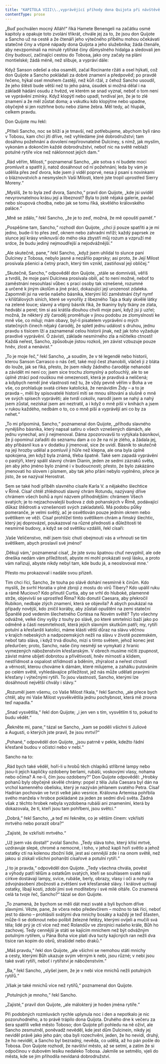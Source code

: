 ```yaml
---
title: "KAPITOLA VIII\\.,vyprávějící příhody dona Quijota při návštěvě u\_paní Dulciney z\_Tobosa\\."
contentType: prose
---
```


  

„Buď pochválen mocný Alláh!“ říká Hamete Benengeli na začátku osmé kapitoly a opakuje toto zvolání třikrát, chvále jej za to, že jsou don Quijote a Sancho už na cestě a že čtenáři jeho výtečného příběhu mohou očekávati statečné činy a vtipné nápady dona Quijota a jeho služebníka; žádá čtenáře, aby nevzpomínali na minulé rytířské činy důmyslného hidalga a sledovali jen činy budoucí, začínající cestou do Tobosa, jako ony začaly na pláni montielské; žádá méně, než slibuje, a vypráví dále:

Když Sanson odešel a oba osaměli, začal Rocinante ržáti a osel hýkati, což don Quijote a Sancho pokládali za dobré znamení a předpověď; po pravdě řečeno, hýkal osel mnohem častěji, než kůň ržál, z čehož Sancho usoudil, že jeho štěstí bude větší než to jeho pána, úsudek si možná dělal i na základě hádání osudu z hvězd, ve kterém se snad vyznal, neboť o tom není ve vyprávění zmínky. Když klopýtl nebo upadl, tvrdíval jen, že je to zlé znamení a že měl zůstat doma; a vskutku kdo klopýtne nebo upadne, obyčejně si jen roztrhne botu nebo zláme žebra. Měl tedy, ač hlupák, celkem pravdu.

Don Quijote mu řekl:

„Příteli Sancho, noc se blíží a je tmavší, než potřebujeme, abychom byli ráno v Tobosu, kam chci jíti dříve, než vyhledáme jiné dobrodružství; tam dosáhnu požehnání a dovolení nepřirovnatelné Dulciney, s nímž, jak myslím, vykonám a dokončím každé dobrodružství, neboť nic na světě neblaží potulné rytíře více než náklonnost jejich dam.“

„Rád věřím, Milosti,“ poznamenal Sancho, „ale sotva s ní budete moci promluvit a spatřit ji, natož dosáhnout od ní požehnání; leda by vám je udělila přes zeď dvora, kde jsem ji viděl poprvé, nesa jí psaní s novinkami o bláznovstvích a nesmyslech Vaší Milosti, které jste tropil uprostřed Sierry Moreny.“

„Myslíš, že to byla zeď dvora, Sancho,“ pravil don Quijote, „kde jsi uviděl nevyrovnatelnou krásu její a líbeznost? Byla to jistě nějaká galerie, pavlač nebo sloupová chodba, nebo jak se tomu říká, skvělého královského paláce.“

„Mně se zdálo,“ řekl Sancho, „že je to zeď, možná, že mě opouští paměť.“

„Pospěšme tam, Sancho,“ rozhodl don Quijote, „chci ji pouze spatřiti a je mi jedno, bude-li to přes zeď, oknem nebo zahradní mříží; každý paprsek ze slunce její krásy vniknuvší do mého oka zbystří můj rozum a vzpruží mé srdce, že budu jediný nejmoudřejší a nejodvážnější.“

„Ale skutečně, pane,“ řekl Sancho, „když jsem uhlídal to slunce paní Dulciney z Tobosa, nebylo jasné a nezářilo paprsky; asi proto, že Její Milost prosívala pšenici a četný prach, který tím vznikl, zastiňoval její obličej.“

„Skutečně, Sancho,“ odpověděl don Quijote, „stále se domníváš, věříš a tvrdíš, že moje paní Dulcinea prosívala obilí, ač to není možné, neboť to zaměstnání nesouhlasí vůbec s prací osoby tak vznešené, rozumné a určené k jiným úkolům a jiné práci, dokazující její urozenost zdaleka. Zapomněl jsi na verše našeho básníka, kterými líčí zaměstnání čtyř nymf v křišťálových síních, které se vynořily z líbezného Taja a tkaly skvělé látky na zelené louce; slavný a vtipný básník říká, že tkaniny byly tkány ze zlata, hedvábí a perel; tím si asi krátila dlouhou chvíli moje paní, když jsi ji uzřel; možná, že některý zlý čaroděj proměňuje v jinou podobu ze zlomyslnosti ke mně vše, co miluji; mám obavy, byl-li pisatelem vyprávění o mých statečných činech nějaký čaroděj, že spletl jednu událost s druhou, jednu pravdu s tisícem lží a zaznamenal celou historii jinak, než jak toho vyžaduje pravdivé vyprávění. Ó závisti, základe nesmírného zla a ničitelko ctností! Každá neřest, Sancho, způsobuje jistou rozkoš, jen závist vzbuzuje pouze hněv, zlost a nenávist.“

„To je moje řeč,“ řekl Sancho, „a soudím, že v té legendě nebo historii, kterou Sanson Carrasco o nás četl, také moji čest zhanobili, vláčeli ji z bláta do louže, jak se říká, přesto, že jsem nikdy žádného čaroděje nehanobil a závidět mi není co; jsem sice trochu zlomyslný a poťouchlý, ale to se úplně ztrácí pod rouškou mé omezenosti, která je pravdivá a nelíčená; a kdybych neměl jiné vlastnosti než tu, že vždy pevně věřím v Boha a ve vše, co prohlašuje svatá církev katolická, že nenávidím Židy – a to je pravda –, měli by spisovatelé historií míti se mnou slitování a slušně o mně ve svých spisech vyprávěti; ale tvrdí cokoliv, narodil jsem se nahý a nahý jsem zůstal, nezískal jsem ani neztratil, a i když o mně píší v knihách a jsem v rukou každého, nedbám o to, co o mně píší a vyprávějí ani co by za nehet.“

„To mi připomíná, Sancho,“ poznamenal don Quijote, „příhodu slavného nynějšího básníka, který napsal satiru o všech vznešených dámách, ale jednu vynechal, ani ji nejmenoval. Dáma zpozorovavši to vytýkala básníkovi, že ji opominul zařaditi do seznamu dam a co že na ní je zlého, a žádala jej, aby přibásnil kus a v dodatku ji jmenoval, sice že uvidí. Básník to skutečně na její hrozby udělal a pomluvil ji hůře než klepna, ale ona byla úplně spokojena, jen když byla známá, třeba špatně. Také sem zapadá vyprávění o pastýři, který spálil slavný chrám Dianin, jeden ze sedmi zázraků světa, jen aby jeho jméno bylo známé i v budoucnosti; přesto, že bylo zakázáno jmenovati ho slovem i písmem, aby tak jeho přání nebylo vyplněno, přece je jisto, že se nazýval Herostrat.

Sem se také hodí příběh slavného císaře Karla V. a nějakého šlechtice v Římě. Císař chtěl zhlédnouti slavný chrám Rotundu, nazývaný dříve chrámem všech bohů a nyní názvem příhodnějším: chrámem Všech svatých; je to nejzachovalejší budova z dob pohanských v Římě, podávající důkaz štědrosti a vznešenosti svých zakladatelů. Má podobu půlky pomeranče, je velmi světlý, ač je osvětlován pouze jedním oknem nebo světlíkem ve věži. Císař prohlížel tímto světlíkem chrám a římský šlechtic, který jej doprovázel, poukazoval na různé přednosti a důležitosti té nesmírné budovy, a když se od světlíku vzdálili, řekl císaři:

‚Vaše Veličenstvo, měl jsem tisíc chutí obejmouti vás a vrhnouti se tím světlíkem, abych proslavil své jméno!‘

‚Děkuji vám,‘ poznamenal císař, ‚že jste svou špatnou chuť nevyplnil, ale ode dneška nedám vám příležitosti, abyste mi mohl prokázati svoji lásku, a proto vám nařizuji, abyste nikdy nebyl tam, kde budu já, a neoslovoval mne.‘

Přesto mu prokazoval i nadále svou přízeň.

Tím chci říci, Sancho, že touha po slávě dohání nesmírně k činům. Kdo myslíš, že svrhl Horatia v plné zbroji z mostu do vírů Tibery? Kdo upálil ruku a rámě Muciovo? Kdo přinutil Curtia, aby se vrhl do hluboké, plamenné strže, objevivší se uprostřed Říma? Kdo donutil Caesara, aby překročil Rubikon, nedbaje zlých znamení, která se objevila? A abych poukázal na případy novější, kdo zničil koráby, aby zůstali opuštěni na zemi stateční Španělé pod vedením šlechetného Cortésa na Novém světě? Tyto všechny odvážné, velké činy vyšly z touhy po slávě, po které smrtelníci baží jako po odměně a části nesmrtelnosti, která jejich slavným skutkům patří; my, rytíři potulní a křesťanští katolíci, máme klásti větší důraz na slávu věčnou v krajích nebeských a nadpozemských nežli na slávu v životě pozemském, neboť tato sláva, i když trvá dlouho, mizí s tímto světem, jehož konec jest předurčen; proto, Sancho, naše činy nesmějí se vymykati z hranic vymezených náboženstvím křesťanským. V obrech musíme ničiti zpupnost, závist máme ubíjeti dobrotou a přívětivostí, hněv mírností a klidem, nestřídmost a ospalost střídmostí a bděním, zhýralost a neřest ctností a věrností, kterou chováme k dámám, které milujeme, a zahálku putováním po celém světě, vyhledávajíce příležitost, jež nás může udělati pravými křesťany i výtečnými rytíři. To jsou vlastnosti, Sancho, kterými lze dosáhnouti největší chvály i slávy.“

„Rozuměl jsem všemu, co Vaše Milost říkala,“ řekl Sancho, „ale přece bych chtěl, aby mi Vaše Milost vysvěkvětlila jednu pochybnost, která mě zrovna teď napadla.“

„Snad vysvětlila,“ řekl don Quijote; „i jen ven s tím, vysvětlím ti to, pokud to budu vědět.“

„Řekněte mi, pane,“ tázal se Sancho, „kam se poděli všichni ti Juliové a Augusti, o kterých jste pravil, že jsou mrtvi?“

„Pohané,“ odpověděl don Quijote, „jsou patrně v pekle, kdežto řádní křesťané budou v očistci nebo v nebi.“

Sancho na to:

„Rád bych také věděl, hoří-li u hrobů těch chlapíků stříbrné lampy nebo jsou-li jejich kapličky ozdobeny berlami, rubáši, voskovými vlasy, nohama nebo očima? A ne-li, čím jsou ozdobeny?“ Don Quijote odpověděl: „Hrobky pohanů byly obyčejně skvělé chrámy: popel z těla Julia Caesara byl dán na vrchol kamenného obelisku, který je nazýván jehlanem svatého Petra. Císař Hadrian pochován ve tvrzi velké jako vesnice. Královna Artemisa pohřbila svého manžela v hrobce pokládané za jeden ze sedmi divů světa. Žádná však z těchto hrobek nebyla vyzdobena rubáši ani znameními, která by dokazovala, že ti, kteří jsou tam pohřbeni, jsou světci.“

„Dobrá,“ řekl Sancho, „a teď mi řekněte, co je větším činem: vzkřísiti mrtvého nebo porazit obra?“

„Zajisté, že vzkřísiti mrtvého.“

„Už jsem vás dostal!“ zvolal Sancho. „Tedy sláva toho, který křísí mrtvé, uzdravuje slepé, chromé a nemocné, i toho, v jehož kapli hoří světlo a jehož ostatky ctí na kolenou zbožní lidé, jest asi cennější zde i na onom světě, než jakou si získali všichni pohanští císařové a potulní rytíři.“

„I to je pravda,“ odpověděl don Quijote. „Tedy všechna chvála, pověst a výhody patří tělům a ostatkům svatých, kteří se souhlasem svaté naší církve dostávají lampy, svíce, rubáše, berly, obrazy, vlasy i oči a nohy na zdvojnásobení zbožnosti a zvětšení své křesťanské slávy. I králové uctívají ostatky, líbají kosti, zdobí jimi své modlitebny i své milé oltáře. Co znamená celá ta tvoje řeč, Sancho?“ tázal se don Quijote.

„To znamená, že bychom se měli dát mezi svaté a byli bychom dříve slavnými. Vězte, pane, že včera nebo předevčírem – možno to tak říci, neboť jest to dávno – prohlásili svátými dva mnichy bosáky a každý je teď šťasten, může-li se dotknout nebo políbit železné řetězy, kterými ovíjeli a mučili svá těla; lidé prý je ctí více než meč Rolandův ve zbrojnici našeho krále, Bůh ho zachovej. Tedy cennější je státi se kajícím mnichem než být odvážným potulným rytířem, u Pána Boha více platí dva tucty kajícných ran nežli dva tisíce ran kopím do obrů, strašidel nebo draků.“

„Máš pravdu,“ řekl don Quijote, „ale všichni se nemohou státi mnichy a cesty, kterými Bůh ukazuje svým věrným k nebi, jsou různé; v nebi jsou také svatí rytíři, neboť i rytířství je náboženstvím.“

„Ba,“ řekl Sancho, „slyšel jsem, že je v nebi více mnichů nežli potulných rytířů.“

„Však je také mnichů více než rytířů,“ poznamenal don Quijote.

„Potulných je mnoho,“ řekl Sancho.

„Zajisté,“ pravil don Quijote, „ale málokterý je hoden jména rytíře.“

Při podobných rozmluvách rychle uplynula noc i den a nepotkalo je nic pozoruhodného, a to právě trápilo dona Quijota. Druhého dne k večeru za šera spatřili velké město Toboso; don Quijote při pohledu na ně oživl, ale Sancho zesmutněl, poněvadž nevěděl, kde jest dům Dulcinein, nikdy jej neviděl právě jako jeho pán; oba byli rozechvěni, jeden, že ho nevidí, druhý, že ho neviděl, a Sancho byl bezradný, nevěda, co udělá, až ho pán pošle do Tobosa. Don Quijote rozhodl, že navštíví město, až se setmí, a zatím že si odpočinou v dubovém lesíku nedaleko Tobosa. Jakmile se setmělo, vjeli do města, kde se jim přihodila nevídaná dobrodružství.
